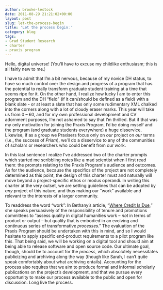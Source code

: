 ```yaml
---
author: brooke-lestock
date: 2011-08-29 21:21:02+00:00
layout: post
slug: let-the-process-begin
title: 'Let the process begin:'
category: blog
tags:
- Grad Student Research
- charter
- praxis program
---
```


Hello, digital universe! (You’ll have to excuse my childlike enthusiasm; this is all fairly new to me.)

I have to admit that I’m a bit nervous, because of my novice DH status, to have so much control over the design and progress of a program that has the potential to really transform graduate student training at a time that seems ripe for it. On the other hand, I realize how lucky I am to enter this program and the DH “field” (if it can/should be defined as a field) with a blank slate - or at least a slate that has only some rudimentary XML chalked into the corners along with a lot of cloudy eraser marks. This year will take us from 0 – 60, and for my own professional development and CV adornment purposes, I’m not ashamed to say that I’m thrilled. But if that was my only motivation for joining the Praxis Program, I’d be doing myself and the program (and graduate students everywhere) a huge disservice. Likewise, if as a group we Praxisers focus only on _our_ project on _our_ terms (i.e., the success of _Prism_), we’ll do a disservice to any of the communities of scholars or researchers who could benefit from our work.

In this last sentence I realize I’ve addressed two of the charter prompts which started me scribbling notes like a mad scientist when I first read them: the prompts relating to the Praxis Program's audience and outcomes. As for the audience, because the specifics of the project are not completely determined as this point, the design of this charter must and naturally will move beyond a project-specific ethos or modus operandi. In writing this charter at the very outset, we are setting guidelines that can be adopted by _any_ project of this nature, and thus making our “work” available and relevant to the interests of a larger community.

To readdress the word “work”: In Bethany’s article, “[Where Credit Is Due](http://nowviskie.org/2011/where-credit-is-due/),” she speaks persuasively of the responsibility of tenure and promotions committees to “assess quality in digital humanities work – _not_ in terms of product or output – but quality that is embodied in an evolving and continuous series of transformative _processes_.” The evaluation of the Praxis Program should be undertaken with this in mind, and so I would hesitate to apply specific end-product requirements to a pilot program like this. That being said, we will be working on a digital tool and should aim at being able to release software and open source code. Our ultimate goal, though, should be to account for the _process_, which absolutely necessitates publicizing and archiving along the way (though like Sarah, I can’t quite speak comfortably about what archiving entails). Accounting for the process also requires that we aim to produce formal and informal scholarly publications on the project’s development, and that we pursue every opportunity to make our process available to the public and open for discussion. Long live the process.
